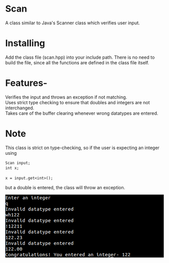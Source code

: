 # Scan
A class similar to Java's Scanner class which verifies user input.<br/>

# Installing
Add the class file (scan.hpp) into your include path. There is no need to build the file, since all the functions are defined in the class file itself.<br/>

# Features-
Verifies the input and throws an exception if not matching.<br/>
Uses strict type checking to ensure that doubles and integers are not interchanged.<br/>
Takes care of the buffer clearing whenever wrong datatypes are entered.<br/>

# Note
This class is strict on type-checking, so if the user is expecting an integer using<br/>
```
Scan input;
int x;

x = input.get<int>();
```
but a double is entered, the class will throw an exception.

![Demo](screenshots/screenshot.png?raw=true "Demo")
